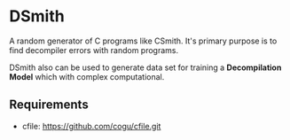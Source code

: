 # DSmith

A random generator of C programs like CSmith. It's primary purpose is to find decompiler errors with random programs.

DSmith also can be used to generate data set for training a **Decompilation Model** which with complex computational.

## Requirements

- cfile: https://github.com/cogu/cfile.git 
